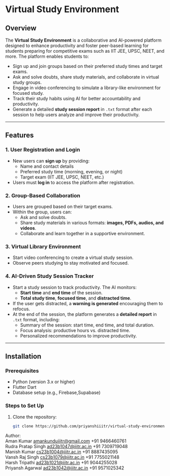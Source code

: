 # Virtual Study Environment

## Overview

The **Virtual Study Environment** is a collaborative and AI-powered platform designed to enhance productivity and foster peer-based learning for students preparing for competitive exams such as IIT JEE, UPSC, NEET, and more. The platform enables students to:

- Sign up and join groups based on their preferred study times and target exams.
- Ask and solve doubts, share study materials, and collaborate in virtual study groups.
- Engage in video conferencing to simulate a library-like environment for focused study.
- Track their study habits using AI for better accountability and productivity.
- Generate a detailed **study session report** in `.txt` format after each session to help users analyze and improve their productivity.

---

## Features

### 1. **User Registration and Login**
- New users can **sign up** by providing:
  - Name and contact details
  - Preferred study time (morning, evening, or night)
  - Target exam (IIT JEE, UPSC, NEET, etc.)
- Users must **log in** to access the platform after registration.

### 2. **Group-Based Collaboration**
- Users are grouped based on their target exams.
- Within the group, users can:
  - Ask and solve doubts.
  - Share study materials in various formats: **images, PDFs, audios, and videos**.
  - Collaborate and learn together in a supportive environment.

### 3. **Virtual Library Environment**
- Start video conferencing to create a virtual study session.
- Observe peers studying to stay motivated and focused.

### 4. **AI-Driven Study Session Tracker**
- Start a study session to track productivity. The AI monitors:
  - **Start time** and **end time** of the session.
  - **Total study time**, **focused time**, and **distracted time**.
- If the user gets distracted, a **warning is generated** encouraging them to refocus.
- At the end of the session, the platform generates a **detailed report** in `.txt` format, including:
  - Summary of the session: start time, end time, and total duration.
  - Focus analysis: productive hours vs. distracted time.
  - Personalized recommendations to improve productivity.

---

## Installation

### Prerequisites
- Python (version 3.x or higher)
- Flutter Dart
- Database setup (e.g., Firebase,Supabase)

### Steps to Set Up
1. Clone the repository:
   ```bash
   git clone https://github.com/priyanshiiitr/virtual-study-environment.git

Author:<br>
Aman Kumar amankunduiiitr@gmail.com +91 9466460761<br>
Rudra Pratap Singh ad23b1047@iiitr.ac.in +91 7309719048<br>
Manish Kumar cs23b1004@iiitr.ac.in  +91 8887435095<br>
Vansh Raj Singh cs23b1079@iiitr.ac.in    +91 7755021148<br>
Harsh Tripathi  ad23b1021@iiitr.ac.in    +91 9044255028<br>
Priyansh Agarwal ad23b1042@iiitr.ac.in   +91 9571025342<br>
